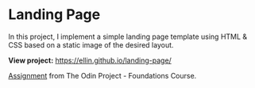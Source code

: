# Landing Page
In this project, I implement a simple landing page template using HTML & CSS based on a static image of the desired layout.

**View project:** https://ellin.github.io/landing-page/


[Assignment](https://www.theodinproject.com/lessons/foundations-landing-page) from The Odin Project - Foundations Course. 